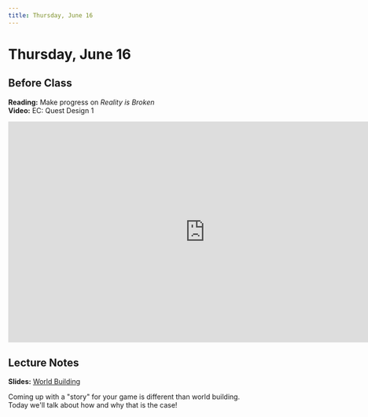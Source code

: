 ```yaml
---
title: Thursday, June 16
---
```


# Thursday, June 16

## Before Class

__Reading:__ Make progress on _Reality is Broken_   
__Video:__ EC: Quest Design 1

<iframe width="800" height="450" src="https://www.youtube.com/embed/otAkP5VjIv8" title="YouTube video player" frameborder="0" allow="accelerometer; autoplay; clipboard-write; encrypted-media; gyroscope; picture-in-picture" allowfullscreen></iframe>

## Lecture Notes

__Slides:__ [World Building](https://docs.google.com/presentation/d/1aj2_lFenyMQBc-mvCDko9vMbZ7WTyV-77J3BCdRfcuM/edit?usp=sharing)

Coming up with a "story" for your game is different than world building. Today we'll talk about how and why that is the case!